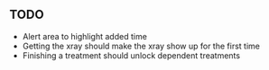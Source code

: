 ## TODO

* Alert area to highlight added time
* Getting the xray should make the xray show up for the first time
* Finishing a treatment should unlock dependent treatments
